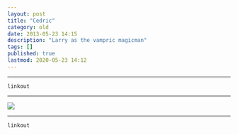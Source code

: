 ```yaml
---
layout: post
title: "Cedric"
category: old
date: 2013-05-23 14:15
description: "Larry as the vampric magicman"
tags: []
published: true
lastmod: 2020-05-23 14:12
---
```


*****

`linkout`

*****

<img src="{{ site.url }}/assets/img/ca11.jpg" />


*****
`linkout`
